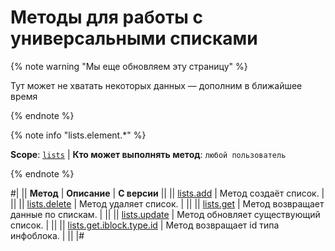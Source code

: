 # Методы для работы с универсальными списками

{% note warning "Мы еще обновляем эту страницу" %}

Тут может не хватать некоторых данных — дополним в ближайшее время

{% endnote %}

{% note info "lists.element.*" %}

**Scope**: [`lists`](../../scopes/permissions.md) | **Кто может выполнять метод**: `любой пользователь`

{% endnote %}

#|
|| **Метод** | **Описание** | **С версии** ||
|| [lists.add](./lists-add.md) | Метод создаёт список. | ||
|| [lists.delete](./lists-delete.md) | Метод удаляет список. | ||
|| [lists.get](./lists-get.md) | Метод возвращает данные по спискам. | ||
|| [lists.update](./lists-update.md) | Метод обновляет существующий список. | ||
|| [lists.get.iblock.type.id](./lists-get-iblock-type-id.md) | Метод возвращает id типа инфоблока. | ||
|#